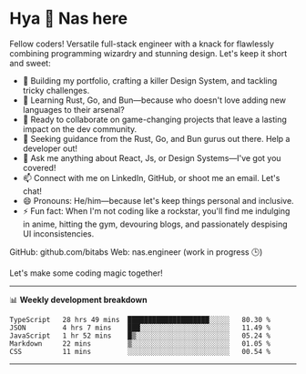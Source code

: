 # Hya 👋 Nas here

Fellow coders! Versatile full-stack engineer with a knack for flawlessly combining programming wizardry and stunning design. Let's keep it short and sweet:

- 🔭 Building my portfolio, crafting a killer Design System, and tackling tricky challenges.
- 🌱 Learning Rust, Go, and Bun—because who doesn't love adding new languages to their arsenal?
- 👯 Ready to collaborate on game-changing projects that leave a lasting impact on the dev community.
- 🤔 Seeking guidance from the Rust, Go, and Bun gurus out there. Help a developer out!
- 💬 Ask me anything about React, Js, or Design Systems—I've got you covered!
- 📫 Connect with me on LinkedIn, GitHub, or shoot me an email. Let's chat!
- 😄 Pronouns: He/him—because let's keep things personal and inclusive.
- ⚡ Fun fact: When I'm not coding like a rockstar, you'll find me indulging in anime, hitting the gym, devouring blogs, and passionately despising UI inconsistencies.

GitHub: github.com/bitabs
Web: nas.engineer (work in progress 🕒)

Let's make some coding magic together!

-------
📊 **Weekly development breakdown**
<!--START_SECTION:waka-->

```text
TypeScript   28 hrs 49 mins  ████████████████████░░░░░   80.30 %
JSON         4 hrs 7 mins    ███░░░░░░░░░░░░░░░░░░░░░░   11.49 %
JavaScript   1 hr 52 mins    █▒░░░░░░░░░░░░░░░░░░░░░░░   05.24 %
Markdown     22 mins         ▒░░░░░░░░░░░░░░░░░░░░░░░░   01.05 %
CSS          11 mins         ░░░░░░░░░░░░░░░░░░░░░░░░░   00.54 %
```

<!--END_SECTION:waka-->
-------
